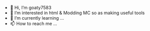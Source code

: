 - 👋 Hi, I’m goaty7583 
- 👀 I’m interested in html & Modding MC so as making useful tools
- 🌱 I’m currently learning ...
- 📫 How to reach me ...

<!---
sa654/sa654 is a ✨ special ✨ repository because its `README.md` (this file) appears on your GitHub profile.
You can click the Preview link to take a look at your changes.
--->
